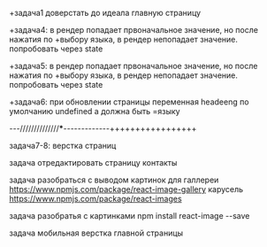+задача1 доверстать до идеала главную страницу

+задача4: в рендер попадает првоначальное значение, но после нажатия по +выбору
языка, в рендер непопадает значение. попробовать через state

+задача5: в рендер попадает првоначальное значение, но после нажатия по +выбору
языка, в рендер непопадает значение. попробовать через state

+задача6: при обновлении страницы переменная headeeng по умолчанию undefined а
должна быть =языку

---//////////////**********\***********-------------+++++++++++++++++

задача7-8: верстка страниц

задача отредактировать страницу контакты

задача разобраться с выводом картинок для галлереи
https://www.npmjs.com/package/react-image-gallery карусель
https://www.npmjs.com/package/react-images

задача разобратья с картинками npm install react-image --save

задача мобильная верстка главной страницы

